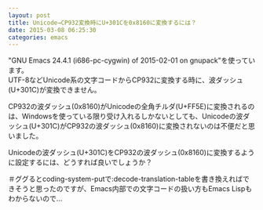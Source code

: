 ```yaml
---
layout: post
title: Unicode→CP932変換時にU+301Cを0x8160に変換するには？
date: 2015-03-08 06:25:30
categories: emacs
---
```

<!-- {% raw %} -->
<p>"GNU Emacs 24.4.1 (i686-pc-cygwin) of 2015-02-01 on gnupack"を使っています。<br>
UTF-8などUnicode系の文字コードからCP932に変換する時に、波ダッシュ(U+301C)が変換できません。</p>

<p>CP932の波ダッシュ(0x8160)がUnicodeの全角チルダ(U+FF5E)に変換されるのは、Windowsを使っている限り受け入れるしかないとしても、Unicodeの波ダッシュ(U+301C)がCP932の波ダッシュ(0x8160)に変換されないのは不便だと思いました。</p>

<p>Unicodeの波ダッシュ(U+301C)をCP932の波ダッシュ(0x8160)に変換するように設定するには、どうすれば良いでしょうか？</p>

<p>＃ググるとcoding-system-putで:decode-translation-tableを書き換えればできそうと思ったのですが、Emacs内部での文字コードの扱い方もEmacs Lispもわからないので…</p>
<!-- {% endraw %} -->
